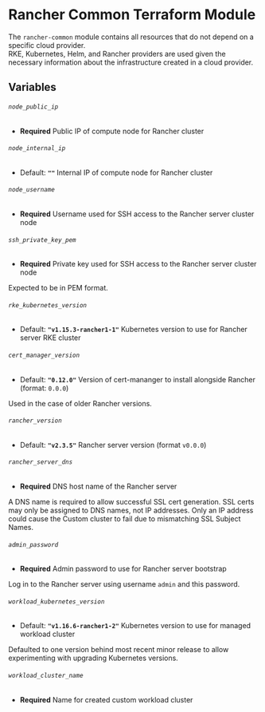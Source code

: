 # Rancher Common Terraform Module

The `rancher-common` module contains all resources that do not depend on a specific cloud provider.  
RKE, Kubernetes, Helm, and Rancher providers are used given the necessary information about the infrastructure created in a cloud provider.

## Variables

###### `node_public_ip`
- **Required**
Public IP of compute node for Rancher cluster

###### `node_internal_ip`
- Default: **`""`**
Internal IP of compute node for Rancher cluster

###### `node_username`
- **Required**
Username used for SSH access to the Rancher server cluster node

###### `ssh_private_key_pem`
- **Required**
Private key used for SSH access to the Rancher server cluster node

Expected to be in PEM format.

###### `rke_kubernetes_version`
- Default: **`"v1.15.3-rancher1-1"`**
Kubernetes version to use for Rancher server RKE cluster

###### `cert_manager_version`
- Default: **`"0.12.0"`**
Version of cert-mananger to install alongside Rancher (format: `0.0.0`)

Used in the case of older Rancher versions.

###### `rancher_version`
- Default: **`"v2.3.5"`**
Rancher server version (format `v0.0.0`)

###### `rancher_server_dns`
- **Required**
DNS host name of the Rancher server

A DNS name is required to allow successful SSL cert generation.
SSL certs may only be assigned to DNS names, not IP addresses.
Only an IP address could cause the Custom cluster to fail due to mismatching SSL Subject Names.

###### `admin_password`
- **Required**
Admin password to use for Rancher server bootstrap

Log in to the Rancher server using username `admin` and this password.

###### `workload_kubernetes_version`
- Default: **`"v1.16.6-rancher1-2"`**
Kubernetes version to use for managed workload cluster

Defaulted to one version behind most recent minor release to allow experimenting with upgrading Kubernetes versions.

###### `workload_cluster_name`
- **Required**
Name for created custom workload cluster


